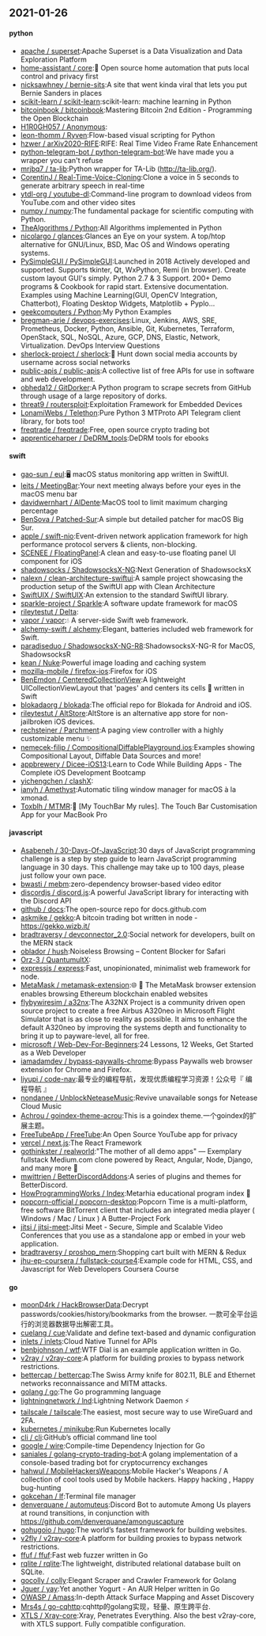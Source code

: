## 2021-01-26

#### python
* [apache / superset](https://github.com/apache/superset):Apache Superset is a Data Visualization and Data Exploration Platform
* [home-assistant / core](https://github.com/home-assistant/core):🏡
Open source home automation that puts local control and privacy first
* [nicksawhney / bernie-sits](https://github.com/nicksawhney/bernie-sits):A site that went kinda viral that lets you put Bernie Sanders in places
* [scikit-learn / scikit-learn](https://github.com/scikit-learn/scikit-learn):scikit-learn: machine learning in Python
* [bitcoinbook / bitcoinbook](https://github.com/bitcoinbook/bitcoinbook):Mastering Bitcoin 2nd Edition - Programming the Open Blockchain
* [H1R0GH057 / Anonymous](https://github.com/H1R0GH057/Anonymous):
* [leon-thomm / Ryven](https://github.com/leon-thomm/Ryven):Flow-based visual scripting for Python
* [hzwer / arXiv2020-RIFE](https://github.com/hzwer/arXiv2020-RIFE):RIFE: Real Time Video Frame Rate Enhancement
* [python-telegram-bot / python-telegram-bot](https://github.com/python-telegram-bot/python-telegram-bot):We have made you a wrapper you can't refuse
* [mrjbq7 / ta-lib](https://github.com/mrjbq7/ta-lib):Python wrapper for TA-Lib (http://ta-lib.org/).
* [CorentinJ / Real-Time-Voice-Cloning](https://github.com/CorentinJ/Real-Time-Voice-Cloning):Clone a voice in 5 seconds to generate arbitrary speech in real-time
* [ytdl-org / youtube-dl](https://github.com/ytdl-org/youtube-dl):Command-line program to download videos from YouTube.com and other video sites
* [numpy / numpy](https://github.com/numpy/numpy):The fundamental package for scientific computing with Python.
* [TheAlgorithms / Python](https://github.com/TheAlgorithms/Python):All Algorithms implemented in Python
* [nicolargo / glances](https://github.com/nicolargo/glances):Glances an Eye on your system. A top/htop alternative for GNU/Linux, BSD, Mac OS and Windows operating systems.
* [PySimpleGUI / PySimpleGUI](https://github.com/PySimpleGUI/PySimpleGUI):Launched in 2018 Actively developed and supported. Supports tkinter, Qt, WxPython, Remi (in browser). Create custom layout GUI's simply. Python 2.7 & 3 Support. 200+ Demo programs & Cookbook for rapid start. Extensive documentation. Examples using Machine Learning(GUI, OpenCV Integration, Chatterbot), Floating Desktop Widgets, Matplotlib + Pyplo…
* [geekcomputers / Python](https://github.com/geekcomputers/Python):My Python Examples
* [bregman-arie / devops-exercises](https://github.com/bregman-arie/devops-exercises):Linux, Jenkins, AWS, SRE, Prometheus, Docker, Python, Ansible, Git, Kubernetes, Terraform, OpenStack, SQL, NoSQL, Azure, GCP, DNS, Elastic, Network, Virtualization. DevOps Interview Questions
* [sherlock-project / sherlock](https://github.com/sherlock-project/sherlock):🔎
Hunt down social media accounts by username across social networks
* [public-apis / public-apis](https://github.com/public-apis/public-apis):A collective list of free APIs for use in software and web development.
* [obheda12 / GitDorker](https://github.com/obheda12/GitDorker):A Python program to scrape secrets from GitHub through usage of a large repository of dorks.
* [threat9 / routersploit](https://github.com/threat9/routersploit):Exploitation Framework for Embedded Devices
* [LonamiWebs / Telethon](https://github.com/LonamiWebs/Telethon):Pure Python 3 MTProto API Telegram client library, for bots too!
* [freqtrade / freqtrade](https://github.com/freqtrade/freqtrade):Free, open source crypto trading bot
* [apprenticeharper / DeDRM_tools](https://github.com/apprenticeharper/DeDRM_tools):DeDRM tools for ebooks

#### swift
* [gao-sun / eul](https://github.com/gao-sun/eul):🖥️
macOS status monitoring app written in SwiftUI.
* [leits / MeetingBar](https://github.com/leits/MeetingBar):Your next meeting always before your eyes in the macOS menu bar
* [davidwernhart / AlDente](https://github.com/davidwernhart/AlDente):MacOS tool to limit maximum charging percentage
* [BenSova / Patched-Sur](https://github.com/BenSova/Patched-Sur):A simple but detailed patcher for macOS Big Sur.
* [apple / swift-nio](https://github.com/apple/swift-nio):Event-driven network application framework for high performance protocol servers & clients, non-blocking.
* [SCENEE / FloatingPanel](https://github.com/SCENEE/FloatingPanel):A clean and easy-to-use floating panel UI component for iOS
* [shadowsocks / ShadowsocksX-NG](https://github.com/shadowsocks/ShadowsocksX-NG):Next Generation of ShadowsocksX
* [nalexn / clean-architecture-swiftui](https://github.com/nalexn/clean-architecture-swiftui):A sample project showcasing the production setup of the SwiftUI app with Clean Architecture
* [SwiftUIX / SwiftUIX](https://github.com/SwiftUIX/SwiftUIX):An extension to the standard SwiftUI library.
* [sparkle-project / Sparkle](https://github.com/sparkle-project/Sparkle):A software update framework for macOS
* [rileytestut / Delta](https://github.com/rileytestut/Delta):
* [vapor / vapor](https://github.com/vapor/vapor):💧
A server-side Swift web framework.
* [alchemy-swift / alchemy](https://github.com/alchemy-swift/alchemy):Elegant, batteries included web framework for Swift.
* [paradiseduo / ShadowsocksX-NG-R8](https://github.com/paradiseduo/ShadowsocksX-NG-R8):ShadowsocksX-NG-R for MacOS, ShadowsocksR
* [kean / Nuke](https://github.com/kean/Nuke):Powerful image loading and caching system
* [mozilla-mobile / firefox-ios](https://github.com/mozilla-mobile/firefox-ios):Firefox for iOS
* [BenEmdon / CenteredCollectionView](https://github.com/BenEmdon/CenteredCollectionView):A lightweight UICollectionViewLayout that 'pages' and centers its cells
🎡
written in Swift
* [blokadaorg / blokada](https://github.com/blokadaorg/blokada):The official repo for Blokada for Android and iOS.
* [rileytestut / AltStore](https://github.com/rileytestut/AltStore):AltStore is an alternative app store for non-jailbroken iOS devices.
* [rechsteiner / Parchment](https://github.com/rechsteiner/Parchment):A paging view controller with a highly customizable menu
✨
* [nemecek-filip / CompositionalDiffablePlayground.ios](https://github.com/nemecek-filip/CompositionalDiffablePlayground.ios):Examples showing Compositional Layout, Diffable Data Sources and more!
* [appbrewery / Dicee-iOS13](https://github.com/appbrewery/Dicee-iOS13):Learn to Code While Building Apps - The Complete iOS Development Bootcamp
* [yichengchen / clashX](https://github.com/yichengchen/clashX):
* [ianyh / Amethyst](https://github.com/ianyh/Amethyst):Automatic tiling window manager for macOS à la xmonad.
* [Toxblh / MTMR](https://github.com/Toxblh/MTMR):🌟
[My TouchBar My rules]. The Touch Bar Customisation App for your MacBook Pro

#### javascript
* [Asabeneh / 30-Days-Of-JavaScript](https://github.com/Asabeneh/30-Days-Of-JavaScript):30 days of JavaScript programming challenge is a step by step guide to learn JavaScript programming language in 30 days. This challenge may take up to 100 days, please just follow your own pace.
* [bwasti / mebm](https://github.com/bwasti/mebm):zero-dependency browser-based video editor
* [discordjs / discord.js](https://github.com/discordjs/discord.js):A powerful JavaScript library for interacting with the Discord API
* [github / docs](https://github.com/github/docs):The open-source repo for docs.github.com
* [askmike / gekko](https://github.com/askmike/gekko):A bitcoin trading bot written in node - https://gekko.wizb.it/
* [bradtraversy / devconnector_2.0](https://github.com/bradtraversy/devconnector_2.0):Social network for developers, built on the MERN stack
* [oblador / hush](https://github.com/oblador/hush):Noiseless Browsing – Content Blocker for Safari
* [Orz-3 / QuantumultX](https://github.com/Orz-3/QuantumultX):
* [expressjs / express](https://github.com/expressjs/express):Fast, unopinionated, minimalist web framework for node.
* [MetaMask / metamask-extension](https://github.com/MetaMask/metamask-extension):🌐
🔌
The MetaMask browser extension enables browsing Ethereum blockchain enabled websites
* [flybywiresim / a32nx](https://github.com/flybywiresim/a32nx):The A32NX Project is a community driven open source project to create a free Airbus A320neo in Microsoft Flight Simulator that is as close to reality as possible. It aims to enhance the default A320neo by improving the systems depth and functionality to bring it up to payware-level, all for free.
* [microsoft / Web-Dev-For-Beginners](https://github.com/microsoft/Web-Dev-For-Beginners):24 Lessons, 12 Weeks, Get Started as a Web Developer
* [iamadamdev / bypass-paywalls-chrome](https://github.com/iamadamdev/bypass-paywalls-chrome):Bypass Paywalls web browser extension for Chrome and Firefox.
* [liyupi / code-nav](https://github.com/liyupi/code-nav):最专业的编程导航，发现优质编程学习资源！公众号『 编程导航 』
* [nondanee / UnblockNeteaseMusic](https://github.com/nondanee/UnblockNeteaseMusic):Revive unavailable songs for Netease Cloud Music
* [Achrou / goindex-theme-acrou](https://github.com/Achrou/goindex-theme-acrou):This is a goindex theme.一个goindex的扩展主题。
* [FreeTubeApp / FreeTube](https://github.com/FreeTubeApp/FreeTube):An Open Source YouTube app for privacy
* [vercel / next.js](https://github.com/vercel/next.js):The React Framework
* [gothinkster / realworld](https://github.com/gothinkster/realworld):"The mother of all demo apps" — Exemplary fullstack Medium.com clone powered by React, Angular, Node, Django, and many more
🏅
* [mwittrien / BetterDiscordAddons](https://github.com/mwittrien/BetterDiscordAddons):A series of plugins and themes for BetterDiscord.
* [HowProgrammingWorks / Index](https://github.com/HowProgrammingWorks/Index):Metarhia educational program index
📖
* [popcorn-official / popcorn-desktop](https://github.com/popcorn-official/popcorn-desktop):Popcorn Time is a multi-platform, free software BitTorrent client that includes an integrated media player ( Windows / Mac / Linux ) A Butter-Project Fork
* [jitsi / jitsi-meet](https://github.com/jitsi/jitsi-meet):Jitsi Meet - Secure, Simple and Scalable Video Conferences that you use as a standalone app or embed in your web application.
* [bradtraversy / proshop_mern](https://github.com/bradtraversy/proshop_mern):Shopping cart built with MERN & Redux
* [jhu-ep-coursera / fullstack-course4](https://github.com/jhu-ep-coursera/fullstack-course4):Example code for HTML, CSS, and Javascript for Web Developers Coursera Course

#### go
* [moonD4rk / HackBrowserData](https://github.com/moonD4rk/HackBrowserData):Decrypt passwords/cookies/history/bookmarks from the browser. 一款可全平台运行的浏览器数据导出解密工具。
* [cuelang / cue](https://github.com/cuelang/cue):Validate and define text-based and dynamic configuration
* [inlets / inlets](https://github.com/inlets/inlets):Cloud Native Tunnel for APIs
* [benbjohnson / wtf](https://github.com/benbjohnson/wtf):WTF Dial is an example application written in Go.
* [v2ray / v2ray-core](https://github.com/v2ray/v2ray-core):A platform for building proxies to bypass network restrictions.
* [bettercap / bettercap](https://github.com/bettercap/bettercap):The Swiss Army knife for 802.11, BLE and Ethernet networks reconnaissance and MITM attacks.
* [golang / go](https://github.com/golang/go):The Go programming language
* [lightningnetwork / lnd](https://github.com/lightningnetwork/lnd):Lightning Network Daemon
⚡️
* [tailscale / tailscale](https://github.com/tailscale/tailscale):The easiest, most secure way to use WireGuard and 2FA.
* [kubernetes / minikube](https://github.com/kubernetes/minikube):Run Kubernetes locally
* [cli / cli](https://github.com/cli/cli):GitHub’s official command line tool
* [google / wire](https://github.com/google/wire):Compile-time Dependency Injection for Go
* [saniales / golang-crypto-trading-bot](https://github.com/saniales/golang-crypto-trading-bot):A golang implementation of a console-based trading bot for cryptocurrency exchanges
* [hahwul / MobileHackersWeapons](https://github.com/hahwul/MobileHackersWeapons):Mobile Hacker's Weapons / A collection of cool tools used by Mobile hackers. Happy hacking , Happy bug-hunting
* [gokcehan / lf](https://github.com/gokcehan/lf):Terminal file manager
* [denverquane / automuteus](https://github.com/denverquane/automuteus):Discord Bot to automute Among Us players at round transitions, in conjunction with https://github.com/denverquane/amonguscapture
* [gohugoio / hugo](https://github.com/gohugoio/hugo):The world’s fastest framework for building websites.
* [v2fly / v2ray-core](https://github.com/v2fly/v2ray-core):A platform for building proxies to bypass network restrictions.
* [ffuf / ffuf](https://github.com/ffuf/ffuf):Fast web fuzzer written in Go
* [rqlite / rqlite](https://github.com/rqlite/rqlite):The lightweight, distributed relational database built on SQLite.
* [gocolly / colly](https://github.com/gocolly/colly):Elegant Scraper and Crawler Framework for Golang
* [Jguer / yay](https://github.com/Jguer/yay):Yet another Yogurt - An AUR Helper written in Go
* [OWASP / Amass](https://github.com/OWASP/Amass):In-depth Attack Surface Mapping and Asset Discovery
* [Mrs4s / go-cqhttp](https://github.com/Mrs4s/go-cqhttp):cqhttp的golang实现，轻量、原生跨平台.
* [XTLS / Xray-core](https://github.com/XTLS/Xray-core):Xray, Penetrates Everything. Also the best v2ray-core, with XTLS support. Fully compatible configuration.
